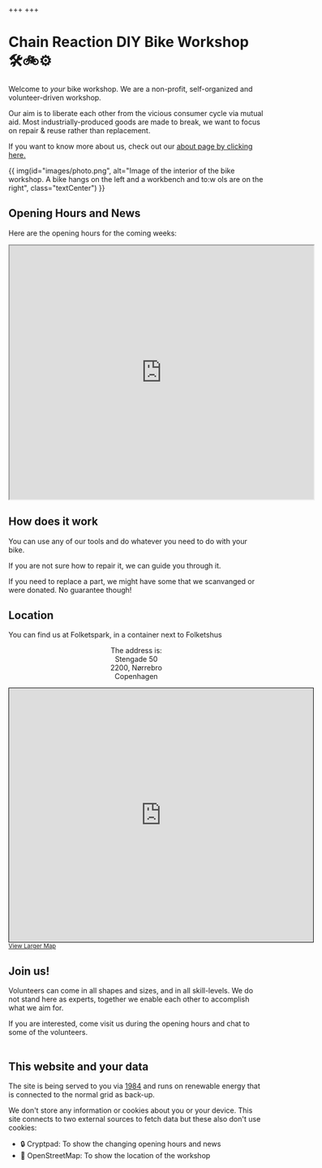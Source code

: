 +++
+++
# Chain Reaction DIY Bike Workshop 🛠️🚲⚙️

Welcome to _your_ bike workshop. We are a non-profit, self-organized and volunteer-driven workshop.
<br>

Our aim is to liberate each other from the vicious consumer cycle via mutual aid. Most industrially-produced goods are made to break, we want to focus on repair & reuse rather than replacement.
<br>

If you want to know more about us, check out our <u>[about page by clicking here.](@/about/_index.md)</u>


{{ img(id="images/photo.png", alt="Image of the interior of the bike workshop. A bike hangs on the left and a workbench and to:w
ols are on the right", class="textCenter") }}


## Opening Hours and News

Here are the opening hours for the coming weeks:

<div class='iframe'>
<iframe title="Cryptpad showing opening hours and news" width="600" height="500" src="https://cryptpad.fr/code/#/2/code/view/ySgsGoQl3j7TL4IPuMnBhTca7PmgiI+efl9uBgCSaYY/embed/present/"></iframe>
</div>

## How does it work

You can use any of our tools and do whatever you need to do with your bike.

If you are not sure how to repair it, we can guide you through it.

If you need to replace a part, we might have some that we scanvanged or were donated. No guarantee though!

## Location

You can find us at Folketspark, in a container next to Folketshus

<p style="text-align:center;"> The address is: <br> Stengade 50 <br> 2200, Nørrebro <br> Copenhagen </p>

<div class='iframe'>
<iframe title="OpenStreetMap Map" width="600" height="500" src="https://www.openstreetmap.org/export/embed.html?bbox=12.552990317344667%2C55.68643979691343%2C12.555484771728517%2C55.68837513335619&amp;layer=mapnik&amp;marker=55.68740747710808%2C12.55423754453659" style="border: 1px solid black"></iframe><br/><small><a href="https://www.openstreetmap.org/?mlat=55.68741&amp;mlon=12.55424#map=19/55.68741/12.55424">View Larger Map</a></small>
</div>


## Join us!

Volunteers can come in all shapes and sizes, and in all skill-levels. We do not stand here as experts, together we enable each other to accomplish what we aim for.

If you are interested, come visit us during the opening hours and chat to some of the volunteers.
<br>
<br>

## This website and your data
The site is being served to you via <u>[1984](https://1984.hosting/about)</u> and runs on renewable energy that is connected to the normal grid as back-up. 

We don't store any information or cookies about you or your device. This site connects to two external sources to fetch data but these also don't use cookies:<br>

- 🔒 Cryptpad: To show the changing opening hours and news
- 📍 OpenStreetMap: To show the location of the workshop

